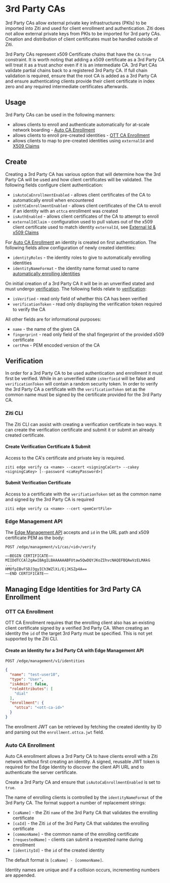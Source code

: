 # 3rd Party CAs

3rd Party CAs allow external private key infrastructures (PKIs) to be imported into Ziti and used for client enrollment
and authentication. Ziti does not allow external private keys from PKIs to be imported for 3rd party CAs. Creation and
distribution of client certificates must be handled outside of Ziti.

3rd Party CAs represent x509 Certificate chains that have the `CA:true` constraint. It is worth noting
that adding a x509 certificate as a 3rd Party CA will treat it as a trust anchor even if it is an intermediate CA.
3rd Part CAs validate partial chains back to a registered 3rd Party CA. If full chain validation is required, ensure
that the root CA is added as a 3rd Party CA and ensure authenticating clients provide their client certificate in
index zero and any required intermediate certificates afterwards.

## Usage 

3rd Party CAs can be used in the following manners:

- allows clients to enroll and authenticate automatically for at-scale network boarding - [Auto CA Enrollment](../enrollment.md#auto-ca-enrollment)
- allows clients to enroll pre-created identities - [OTT CA Enrollment](../enrollment.md#ott-ca-enrollment)
- allows clients to map to pre-created identities using `externalId` and [X509 Claims](../authentication/50-external-id-claims.md#claiming-an-edge-identity-with-a-client-x509-certificate-from-an-external-signer)

## Create

Creating a 3rd Party CA has various option that will determine how the 3rd Party CA will be used and how client
certificates will be validated. The following fields configure client authentication:

- `isAutoCaEnrollmentEnabled` - allows client certificates of the CA to automatically enroll when encountered
- `isOttCaEnrollmentEnabled` - allows client certificates of the CA to enroll if an identity with an `ottca` enrollment was created
- `isAuthEnabled` - allows client certificates of the CA to attempt to enroll
- `externalIdClaim` - configuration used to pull values out of the x509 client certificate used to match identity `externalId`, see [External Id & x509 Claims](../authentication/50-external-id-claims.md#claiming-an-edge-identity-with-a-client-x509-certificate-from-an-external-signer)

For [Auto CA Enrollment](../enrollment#auto-ca-enrollment) an identity is created on first authentication. 
The following fields allow configuration of newly created identities:

- `identityRoles` - the identity roles to give to automatically enrolling identities
- `identityNameFormat` - the identity name format used to name [automatically enrolling identities](../enrollment#auto-ca-enrollment)

On initial creation of a 3rd Party CA it will be in an unverified stated and must undergo [verification](#verification).
The following fields relate to [verification](#verification):

- `isVerified` - read only field of whether this CA has been verified
- `verificationToken` - read only displaying the verification token required to verify the CA

All other fields are for informational purposes:

- `name` - the name of the given CA
- `fingerprint` - read only field of the sha1 fingerprint of the provided x509 certificate
- `certPem` - PEM encoded version of the CA

## Verification 

In order for a 3rd Party CA to be used authentication and enrollment it must first be verified. While in an unverified
state `isVerfieid` will be false and `verificationToken` will contain a random security token. In order to verify
the 3rd Party CA a certificate with the `verificationToken` set as the common name must be signed by the certificate
provided for the 3rd Party CA.

### Ziti CLI

The Ziti CLI can assist with creating a verification certificate in two ways. It can create the verification certificate
and submit it or submit an already created certificate.

#### Create Verification Certificate & Submit

Access to the CA's certificate and private key is required.

`ziti edge verify ca <name> --cacert <signingCaCert> --cakey <signingCaKey> [--password <caKeyPassword>]`

#### Submit Verification Certificate

Access to a certificate with the `verifiationToken` set as the common name and signed by the 3rd Party CA is required

`ziti edge verify ca <name> --cert <pemCertFile>`

### Edge Management API

The [Edge Management API](/docs/reference/developer/api#edge-management-api) accepts and `id` in the URL path and x509 certificate PEM
as the body:

`POST /edge/management/v1/cas/<id>/verify`

```pem
—–BEGIN CERTIFICATE—–
MIIDdTCCAl2gAwIBAgILBAAAAAABFUtaw5QwDQYJKoZIhvcNAQEFBQAwVzELMAkG
...
HMUfpIBvFSDJ3gyICh3WZlXi/EjJKSZp4A==
—–END CERTIFICATE—–
```

## Managing Edge Identities for 3rd Party CA Enrollment

### OTT CA Enrollment

OTT CA Enrollment requires that the enrolling client also has an existing client certificate signed by a verified 3rd Party CA. When creating an identity the `id` of the target 3rd Party must be specified. This is not yet supported by the Ziti CLI.

#### Create an Identity for a 3rd Party CA with Edge Management API

`POST /edge/management/v1/identities`

```json
{
  "name": "test-user10",
  "type": "User",
  "isAdmin": false,
  "roleAttributes": [
    "dial"
  ],
  "enrollment": {
    "ottca": "<ott-ca-id>"
  }
}
```

The enrollment JWT can be retrieved by fetching the created identity by ID and parsing out the `enrollment.ottca.jwt` field. 

### Auto CA Enrollment

Auto CA enrollment allows a 3rd Party CA to have clients enroll with a Ziti network without first creating an identity. A signed, reusable JWT token is required for the Edge Identity to discover the client API URL and to authenticate the server certificate. 

Create a 3rd Party CA and ensure that `isAutoCaEnrollmentEnabled` is set to `true`.

The name of enrolling clients is controlled by the `identityNameFormat` of the 3rd Party CA. The format support a number of replacement strings:

- `[caName]` - the Ziti `name` of the 3rd Party CA that validates the enrolling certificate
- `[caId]` - the Ziti `id` of the 3rd Party CA that validates the enrolling certificate
- `[commonName]` - the common name of the enrolling certificate
- `[requestedName]` - clients can submit a requested name during enrollment
- `[identityId]` - the `id` of the created identity

The default format is `[caName] - [commonName]`.

Identity names are unique and if a collision occurs, incrementing numbers are appended.
